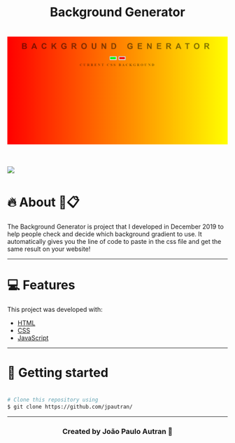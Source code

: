 <h1 align="center">
    Background Generator
</h1>

<h1>
<img src ="assets/img/background.png" align="center">
</h1>

<h1>
<img src="assets/img/background.gif" align="center">
</h1>

# 🔥 About 📝📋

The Background Generator is project that I developed in December 2019 to help people check and decide which background gradient to use. It automatically gives you the line of code to paste in the css file and get the same result on your website!

---

# 💻 Features 

This project was developed with:
- [HTML](https://developer.mozilla.org/en-US/docs/Web/HTML)
- [CSS](https://developer.mozilla.org/en-US/docs/Web/CSS)
- [JavaScript](https://developer.mozilla.org/en-US/docs/Learn/Getting_started_with_the_web/JavaScript_basics)

---

# 📂 Getting started
```bash

# Clone this repository using
$ git clone https://github.com/jpautran/

```
---

<h3 align="center">
Created by João Paulo Autran 🚀
</h3>            